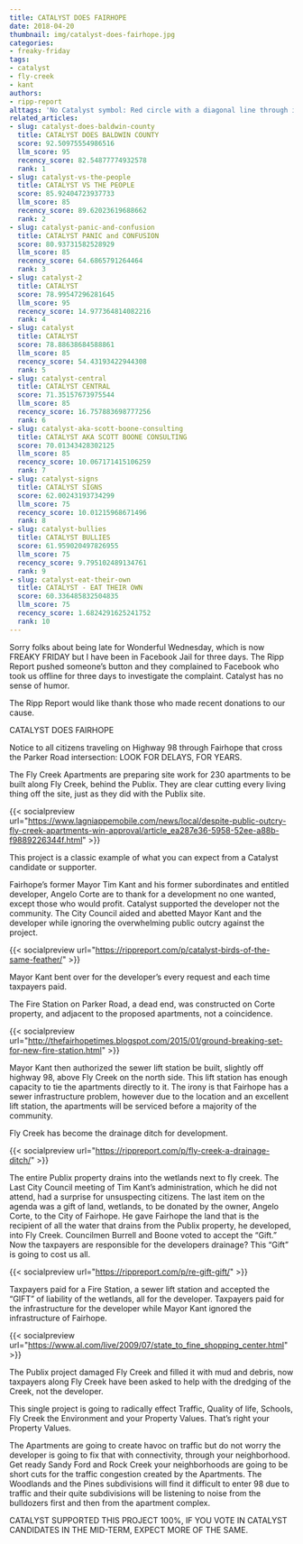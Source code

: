 ```yaml
---
title: CATALYST DOES FAIRHOPE
date: 2018-04-20
thumbnail: img/catalyst-does-fairhope.jpg
categories:
- freaky-friday
tags:
- catalyst
- fly-creek
- kant
authors:
- ripp-report
alttags: 'No Catalyst symbol: Red circle with a diagonal line through it over the word CATALYST, referencing Facebooks action aga...'
related_articles:
- slug: catalyst-does-baldwin-county
  title: CATALYST DOES BALDWIN COUNTY
  score: 92.50975554986516
  llm_score: 95
  recency_score: 82.54877774932578
  rank: 1
- slug: catalyst-vs-the-people
  title: CATALYST VS THE PEOPLE
  score: 85.92404723937733
  llm_score: 85
  recency_score: 89.62023619688662
  rank: 2
- slug: catalyst-panic-and-confusion
  title: CATALYST PANIC and CONFUSION
  score: 80.93731582528929
  llm_score: 85
  recency_score: 64.6865791264464
  rank: 3
- slug: catalyst-2
  title: CATALYST
  score: 78.99547296281645
  llm_score: 95
  recency_score: 14.977364814082216
  rank: 4
- slug: catalyst
  title: CATALYST
  score: 78.88638684588861
  llm_score: 85
  recency_score: 54.43193422944308
  rank: 5
- slug: catalyst-central
  title: CATALYST CENTRAL
  score: 71.35157673975544
  llm_score: 85
  recency_score: 16.757883698777256
  rank: 6
- slug: catalyst-aka-scott-boone-consulting
  title: CATALYST AKA SCOTT BOONE CONSULTING
  score: 70.01343428302125
  llm_score: 85
  recency_score: 10.067171415106259
  rank: 7
- slug: catalyst-signs
  title: CATALYST SIGNS
  score: 62.00243193734299
  llm_score: 75
  recency_score: 10.01215968671496
  rank: 8
- slug: catalyst-bullies
  title: CATALYST BULLIES
  score: 61.959020497826955
  llm_score: 75
  recency_score: 9.795102489134761
  rank: 9
- slug: catalyst-eat-their-own
  title: CATALYST - EAT THEIR OWN
  score: 60.336485832504835
  llm_score: 75
  recency_score: 1.6824291625241752
  rank: 10
---
```

Sorry folks about being late for Wonderful Wednesday, which is now FREAKY FRIDAY but I have been in Facebook Jail for three days. The Ripp Report pushed someone’s button and they complained to Facebook who took us offline for three days to investigate the complaint. Catalyst has no sense of humor.

The Ripp Report would like thank those who made recent donations to our cause.

CATALYST DOES FAIRHOPE

Notice to all citizens traveling on Highway 98 through Fairhope that cross the Parker Road intersection: LOOK FOR DELAYS, FOR YEARS.

The Fly Creek Apartments are preparing site work for 230 apartments to be built along Fly Creek, behind the Publix. They are clear cutting every living thing off the site, just as they did with the Publix site.

{{< socialpreview url="https://www.lagniappemobile.com/news/local/despite-public-outcry-fly-creek-apartments-win-approval/article_ea287e36-5958-52ee-a88b-f9889226344f.html" >}}

This project is a classic example of what you can expect from a Catalyst candidate or supporter.

Fairhope’s former Mayor Tim Kant and his former subordinates and entitled developer, Angelo Corte are to thank for a development no one wanted, except those who would profit. Catalyst supported the developer not the community. The City Council aided and abetted Mayor Kant and the developer while ignoring the overwhelming public outcry against the project.

{{< socialpreview url="https://rippreport.com/p/catalyst-birds-of-the-same-feather/" >}}

Mayor Kant bent over for the developer’s every request and each time taxpayers paid.

The Fire Station on Parker Road, a dead end, was constructed on Corte property, and adjacent to the proposed apartments, not a coincidence.

{{< socialpreview url="http://thefairhopetimes.blogspot.com/2015/01/ground-breaking-set-for-new-fire-station.html" >}}

Mayor Kant then authorized the sewer lift station be built, slightly off highway 98, above Fly Creek on the north side. This lift station has enough capacity to tie the apartments directly to it. The irony is that Fairhope has a sewer infrastructure problem, however due to the location and an excellent lift station, the apartments will be serviced before a majority of the community.

Fly Creek has become the drainage ditch for development.

{{< socialpreview url="https://rippreport.com/p/fly-creek-a-drainage-ditch/" >}}

The entire Publix property drains into the wetlands next to fly creek. The Last City Council meeting of Tim Kant’s administration, which he did not attend, had a surprise for unsuspecting citizens. The last item on the agenda was a gift of land, wetlands, to be donated by the owner, Angelo Corte, to the City of Fairhope. He gave Fairhope the land that is the recipient of all the water that drains from the Publix property, he developed, into Fly Creek. Councilmen Burrell and Boone voted to accept the “Gift.” Now the taxpayers are responsible for the developers drainage? This “Gift” is going to cost us all.

{{< socialpreview url="https://rippreport.com/p/re-gift-gift/" >}}


Taxpayers paid for a Fire Station, a sewer lift station and accepted the “GIFT” of liability of the wetlands, all for the developer. Taxpayers paid for the infrastructure for the developer while Mayor Kant ignored the infrastructure of Fairhope.

{{< socialpreview url="https://www.al.com/live/2009/07/state_to_fine_shopping_center.html" >}}

The Publix project damaged Fly Creek and filled it with mud and debris, now taxpayers along Fly Creek have been asked to help with the dredging of the Creek, not the developer.

This single project is going to radically effect Traffic, Quality of life, Schools, Fly Creek the Environment and your Property Values. That’s right your Property Values.

The Apartments are going to create havoc on traffic but do not worry the developer is going to fix that with connectivity, through your neighborhood. Get ready Sandy Ford and Rock Creek your neighborhoods are going to be short cuts for the traffic congestion created by the Apartments. The Woodlands and the Pines subdivisions will find it difficult to enter 98 due to traffic and their quite subdivisions will be listening to noise from the bulldozers first and then from the apartment complex.

CATALYST SUPPORTED THIS PROJECT 100%, IF YOU VOTE IN CATALYST CANDIDATES IN THE MID-TERM, EXPECT MORE OF THE SAME.

